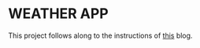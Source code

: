 # WEATHER APP

This project follows along to the instructions of [this](https://medium.com/@peterekeneeze/build-a-react-js-weather-app-with-stateless-functional-components-e61567004b54) blog.
